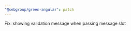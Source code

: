 ```yaml
---
'@sebgroup/green-angular': patch
---
```


Fix: showing validation message when passing message slot

